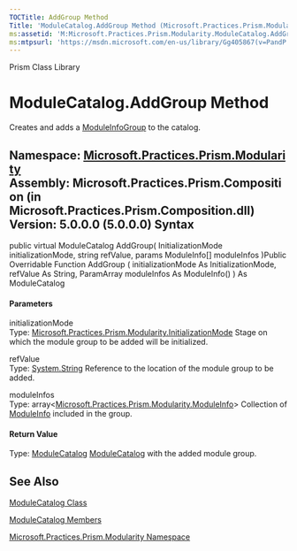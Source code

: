 ```yaml
---
TOCTitle: AddGroup Method
Title: 'ModuleCatalog.AddGroup Method (Microsoft.Practices.Prism.Modularity)'
ms:assetid: 'M:Microsoft.Practices.Prism.Modularity.ModuleCatalog.AddGroup(Microsoft.Practices.Prism.Modularity.InitializationMode,System.String,Microsoft.Practices.Prism.Modularity.ModuleInfo[])'
ms:mtpsurl: 'https://msdn.microsoft.com/en-us/library/Gg405867(v=PandP.50)'
---
```


Prism Class Library

ModuleCatalog.AddGroup Method
=================================

Creates and adds a [ModuleInfoGroup](https://msdn.microsoft.com/t:microsoft.practices.prism.modularity.moduleinfogroup) to the catalog.

**Namespace:** [Microsoft.Practices.Prism.Modularity](https://msdn.microsoft.com/n:microsoft.practices.prism.modularity)
**Assembly:** Microsoft.Practices.Prism.Composition (in Microsoft.Practices.Prism.Composition.dll) Version: 5.0.0.0 (5.0.0.0)
Syntax
------

<span id="syntaxToggle"></span>public virtual ModuleCatalog AddGroup( InitializationMode initializationMode, string refValue, params ModuleInfo[] moduleInfos )Public Overridable Function AddGroup ( initializationMode As InitializationMode, refValue As String, ParamArray moduleInfos As ModuleInfo() ) As ModuleCatalog
#### Parameters

initializationMode  
Type: [Microsoft.Practices.Prism.Modularity.InitializationMode](https://msdn.microsoft.com/t:microsoft.practices.prism.modularity.initializationmode)
Stage on which the module group to be added will be initialized.

refValue  
Type: [System.String](http://msdn2.microsoft.com/en-us/library/s1wwdcbf)
Reference to the location of the module group to be added.

moduleInfos  
Type: array&lt;[Microsoft.Practices.Prism.Modularity.ModuleInfo](https://msdn.microsoft.com/t:microsoft.practices.prism.modularity.moduleinfo)&gt;
Collection of [ModuleInfo](https://msdn.microsoft.com/t:microsoft.practices.prism.modularity.moduleinfo) included in the group.

#### Return Value

Type: [ModuleCatalog](https://msdn.microsoft.com/t:microsoft.practices.prism.modularity.modulecatalog)
[ModuleCatalog](https://msdn.microsoft.com/t:microsoft.practices.prism.modularity.modulecatalog) with the added module group.

See Also
--------


[ModuleCatalog Class](https://msdn.microsoft.com/t:microsoft.practices.prism.modularity.modulecatalog)

[ModuleCatalog Members](https://msdn.microsoft.com/allmembers.t:microsoft.practices.prism.modularity.modulecatalog)

[Microsoft.Practices.Prism.Modularity Namespace](https://msdn.microsoft.com/n:microsoft.practices.prism.modularity)
